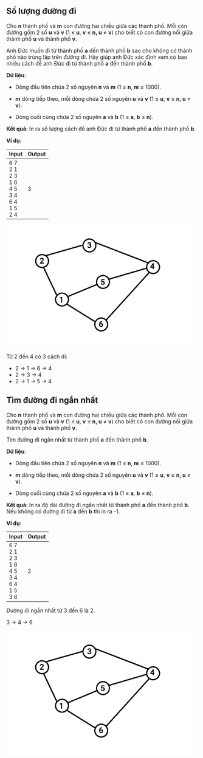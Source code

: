 ## Số lượng đường đi

Cho **n** thành phố và **m** con đường hai chiều giữa các thành phố. Mỗi còn đường gồm 2 số **u** và **v** (1 ≤ **u**, **v** ≤ **n, u** ≠ **v**) cho biết có con đường nối giữa thành phố **u** và thành phố **v**.

Anh Đức muốn đi từ thành phố **a** đến thành phố **b** sao cho không có thành phố nào trùng lặp trên đường đi. Hãy giúp anh Đức xác định xem có bao nhiêu cách để anh Đức đi từ thành phố **a** đến thành phố **b**.

**Dữ liệu**:

- Dòng đầu tiên chứa 2 số nguyên **n** và **m** (1 ≤ **n**, **m** ≤ 1000).

- **m** dòng tiếp theo, mỗi dòng chứa 2 số nguyên **u** và **v** (1 ≤ **u**, **v** ≤ **n, u** ≠ **v**).

- Dòng cuối cùng chứa 2 số nguyên **a** và **b** (1 ≤ **a**, **b** ≤ **n**).

**Kết quả**: In ra số lượng cách để anh Đức đi từ thành phố **a** đến thành phố **b**.

**Ví dụ**:

| Input | Output |
|:-------|:--------|
| 6 7 <br> 2 1 <br> 2 3 <br> 1 6 <br> 4 5 <br> 3 4 <br> 6 4 <br> 1 5 <br>  2 4 | 3    |

![alt text](image.png)

Từ 2 đến 4 có 3 cách đi:
- 2 -> 1 -> 6 -> 4
- 2 -> 3 -> 4
- 2 -> 1 -> 5 -> 4

## Tìm đường đi ngắn nhất

Cho **n** thành phố và **m** con đường hai chiều giữa các thành phố. Mỗi còn đường gồm 2 số **u** và **v** (1 ≤ **u**, **v** ≤ **n, u** ≠ **v**) cho biết có con đường nối giữa thành phố **u** và thành phố **v**.

Tìm đường đi ngắn nhất từ thành phố **a** đến thành phố **b**.

**Dữ liệu**:

- Dòng đầu tiên chứa 2 số nguyên **n** và **m** (1 ≤ **n**, **m** ≤ 1000).

- **m** dòng tiếp theo, mỗi dòng chứa 2 số nguyên **u** và **v** (1 ≤ **u**, **v** ≤ **n, u** ≠ **v**).

- Dòng cuối cùng chứa 2 số nguyên **a** và **b** (1 ≤ **a**, **b** ≤ **n**).

**Kết quả**: In ra độ dài đường đi ngắn nhất từ thành phố **a** đến thành phố **b**. Nếu không có đường đi từ **a** đến **b** thì in ra -1.

**Ví dụ**:

| Input | Output |
|:-------|:--------|
| 6 7 <br> 2 1 <br> 2 3 <br> 1 6 <br> 4 5 <br> 3 4 <br> 6 4 <br> 1 5 <br>  3 6 | 2    |

Đường đi ngắn nhất từ 3 đến 6 là 2.

3 -> 4 -> 6

![alt text](image.png)
